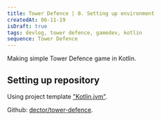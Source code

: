 ```yaml
---
title: Tower Defence | 0. Setting up environment
createdAt: 06-11-19
isDraft: true
tags: devlog, tower defence, gamedev, kotlin
sequence: Tower Defence
---
```


Making simple Tower Defence game in Kotlin.

<!-- __cut -->

## Setting up repository

Using project template ["Kotlin.jvm"](https://github.com/dector/project-templates/tree/17818a9/kotlin.jvm).

Github: [dector/tower-defence](https://github.com/dector/tower-defence).
